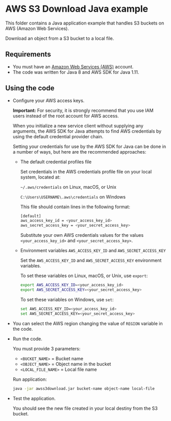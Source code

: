 # AWS S3 Download Java example

This folder contains a Java application example that handles S3 buckets on AWS (Amazon Web Services).

Download an object from a S3 bucket to a local file.

## Requirements

* You must have an [Amazon Web Services (AWS)](http://aws.amazon.com/) account.
* The code was written for Java 8 and AWS SDK for Java 1.11.

## Using the code

* Configure your AWS access keys.

  **Important:** For security, it is strongly recommend that you use IAM users instead of the root account for AWS access.

  When you initialize a new service client without supplying any arguments, the AWS SDK for Java attempts to find AWS credentials by using the default credential provider chain.

  Setting your credentials for use by the AWS SDK for Java can be done in a number of ways, but here are the recommended approaches:

  * The default credential profiles file
  
    Set credentials in the AWS credentials profile file on your local system, located at:

    `~/.aws/credentials` on Linux, macOS, or Unix

    `C:\Users\USERNAME\.aws\credentials` on Windows

    This file should contain lines in the following format:

    ```bash
    [default]
    aws_access_key_id = <your_access_key_id>
    aws_secret_access_key = <your_secret_access_key>
    ```
    Substitute your own AWS credentials values for the values `<your_access_key_id>` and `<your_secret_access_key>`.

  * Environment variables `AWS_ACCESS_KEY_ID` and `AWS_SECRET_ACCESS_KEY`
  
    Set the `AWS_ACCESS_KEY_ID` and `AWS_SECRET_ACCESS_KEY` environment variables.

    To set these variables on Linux, macOS, or Unix, use `export`:

    ```bash
    export AWS_ACCESS_KEY_ID=<your_access_key_id>
    export AWS_SECRET_ACCESS_KEY=<your_secret_access_key>
    ```

    To set these variables on Windows, use `set`:

    ```bash
    set AWS_ACCESS_KEY_ID=<your_access_key_id>
    set AWS_SECRET_ACCESS_KEY=<your_secret_access_key>
    ```

* You can select the AWS region changing the value of `REGION` variable in the code.

* Run the code.

  You must provide 3 parameters:
  
  * `<BUCKET_NAME>`     = Bucket name
  * `<OBJECT_NAME>`     = Object name in the bucket
  * `<LOCAL_FILE_NAME>` = Local file name

  Run application:

  ```bash
  java -jar awss3download.jar bucket-name object-name local-file
  ```

* Test the application.

  You should see the new file created in your local destiny from the S3 bucket.
